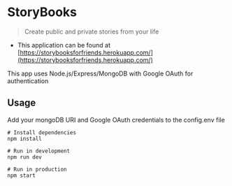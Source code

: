 # StoryBooks

> Create public and private stories from your life

- This application can be found at [https://storybooksforfriends.herokuapp.com/](https://storybooksforfriends.herokuapp.com/)

This app uses Node.js/Express/MongoDB with Google OAuth for authentication

## Usage

Add your mongoDB URI and Google OAuth credentials to the config.env file

```
# Install dependencies
npm install

# Run in development
npm run dev

# Run in production
npm start
```
